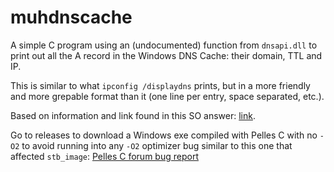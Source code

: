 # muhdnscache

A simple C program using an (undocumented) function from `dnsapi.dll` to print
out all the A record in the Windows DNS Cache: their domain, TTL and IP.

This is similar to what `ipconfig /displaydns` prints, but in a more friendly
and more grepable format than it (one line per entry, space separated, etc.).

Based on information and link found in this SO answer: [link](https://stackoverflow.com/a/8001616).

Go to releases to download a Windows exe compiled with Pelles C with no `-O2`
to avoid running into any `-O2` optimizer bug similar to this one that affected
`stb_image`: [Pelles C forum bug report](https://forum.pellesc.de/index.php?topic=7837.0)
